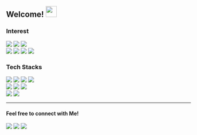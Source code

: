 ## Welcome! <img src="https://camo.githubusercontent.com/e8e7b06ecf583bc040eb60e44eb5b8e0ecc5421320a92929ce21522dbc34c891/68747470733a2f2f6d656469612e67697068792e636f6d2f6d656469612f6876524a434c467a6361737252346961377a2f67697068792e676966" height=30/>

### Interest

<img src="https://img.shields.io/badge/-Machine Learning-000000?style=flat"/></a>
<img src="https://img.shields.io/badge/-Natural Language Processing-000000?style=flat"/></a>
<img src="https://img.shields.io/badge/-Data Analysis-000000?style=flat"/></a>
<br>
<img src="https://img.shields.io/badge/-Named Entity Recognition-000000?style=flat"/></a>
<img src="https://img.shields.io/badge/-Transformers-000000?style=flat"/></a>
<img src="https://img.shields.io/badge/-BERT-000000?style=flat"/></a>
<img src="https://img.shields.io/badge/-Korean Text Mining-000000?style=flat"/></a>


### Tech Stacks

<!-- Click the image to move my repository (or webpage) -->
<!-- <img src="https://img.shields.io/badge/-Machine Learning-000000?style=flat"/> -->
<!-- <img src="https://img.shields.io/badge/-Deep Learning-000000?style=flat"/> -->
<!-- <img src="https://img.shields.io/badge/-YOLO-000000?style=flat&logo=YOLO"/> -->
<!-- <img src="https://img.shields.io/badge/-Computer Vision-000000?style=flat"/> -->
<!-- <img src="https://img.shields.io/badge/-Object Detection-000000?style=flat"/> -->
<!-- <img src="https://img.shields.io/badge/-Data Science-000000?style=flat"/> -->
<!-- <img src="https://img.shields.io/badge/-Object Detection-000000?style=flat"/> -->
<!-- <img src="https://img.shields.io/badge/-Arudino-000000?style=flat&logo=Arduino"/> -->

<a href="https://github.com/oneonlee/Python" target="_blank"><img src="https://img.shields.io/badge/-Python-000000?style=flat&logo=Python"/></a>
<img src="https://img.shields.io/badge/-Keras-000000?style=flat&logo=Keras"/>
<a href="https://konlpy.org/en/latest/" target="_blank"><img src="https://img.shields.io/badge/-KoNLPy-000000?style=flat"/></a>
<a href="https://github.com/oneonlee/OpenCV-Python" target="_blank"><img src="https://img.shields.io/badge/-OpenCV-000000?style=flat&logo=OpenCV"/></a>
<br>
<a href="https://github.com/oneonlee/Computer-Science/tree/main/4.%20System%20Programming" target="_blank"><img src="https://img.shields.io/badge/-Linux-000000?style=flat&logo=Linux"/></a>
<img src="https://img.shields.io/badge/-C-000000?style=flat&logo=C"/>
<a href="https://github.com/oneonlee/Computer-Science/tree/main/1.%20OOP" target="_blank"><img src="https://img.shields.io/badge/-C++-000000?style=flat&logo=C%2B%2B"/></a>
<br>
<a href="https://sapphire-duchess-70c.notion.site/9241d8b531d44f06aea609dcb05893c1?v=6a90fa6c830f4aa3bbc4aedd5ddb7a82" target="_blank"><img src="https://img.shields.io/badge/-JavaScript-000000?style=flat&logo=JavaScript"/></a>
<img src="https://img.shields.io/badge/-MySQL-000000?style=flat&logo=MySQL&logoColor=white"/>

---

#### Feel free to connect with Me!

<!-- <a href="mail:lee.dg.125@gmail.com" target="_blank"><img src="https://img.shields.io/badge/-Mail-000000?style=flat&logo=gmail&logoColor=white"/><a/> -->

<a href="https://oneonlee.github.io/bio/" target="_blank"><img src="https://img.shields.io/badge/-Website-000000?style=flat&logo=About.me&logoColor=white"/><a/>
<a href="https://www.linkedin.com/in/dong-geon-lee-9a8647202/" target="_blank"><img src="https://img.shields.io/badge/-Linkedin-000000?style=flat&logo=linkedin"/><a/>
<a href="https://hits.seeyoufarm.com"><img src="https://hits.seeyoufarm.com/api/count/incr/badge.svg?url=https%3A%2F%2Fgithub.com%2Foneonlee%2Fhit-counter&count_bg=%231F367B&title_bg=%23000000&icon=&icon_color=%23E7E7E7&title=Today&edge_flat=false"/></a>

  <br>
  
<div align=center>
</div>
